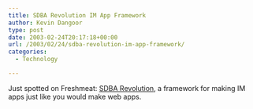 ```yaml
---
title: SDBA Revolution IM App Framework
author: Kevin Dangoor
type: post
date: 2003-02-24T20:17:18+00:00
url: /2003/02/24/sdba-revolution-im-app-framework/
categories:
  - Technology

---
```

Just spotted on Freshmeat: [SDBA Revolution][1], a framework for making IM apps just like you would make web apps.

 [1]: http://www.duncanlamb.com/sdba/